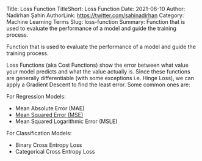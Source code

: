 Title: Loss Function
TitleShort: Loss Function
Date: 2021-06-10
Author: Nadirhan Şahin
AuthorLink: https://twitter.com/sahinadirhan
Category: Machine Learning Terms
Slug: loss-function
Summary: Function that is used to evaluate the performance of a model and guide the training process.

Function that is used to evaluate the performance of a model and guide the training process.

Loss Functions (aka Cost Functions) show the error between what value your model predicts and what the value actually is. Since these functions are generally differentiable (with some exceptions i.e. Hinge Loss), we can apply a Gradient Descent to find the least error. Some common ones are:

For Regression Models:

-   Mean Absolute Error (MAE)
-   [Mean Squared Error (MSE)](/explanation/mse)
-   Mean Squared Logarithmic Error (MSLE)

For Classification Models:

-   Binary Cross Entropy Loss
-   Categorical Cross Entropy Loss
